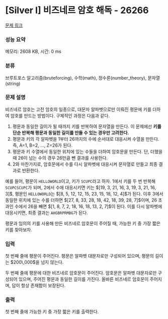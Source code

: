 # [Silver I] 비즈네르 암호 해독 - 26266 

[문제 링크](https://www.acmicpc.net/problem/26266) 

### 성능 요약

메모리: 2608 KB, 시간: 0 ms

### 분류

브루트포스 알고리즘(bruteforcing), 수학(math), 정수론(number_theory), 문자열(string)

### 문제 설명

<p>비즈네르 암호는 고전 암호의 일종으로, 대문자 알파벳으로만 이뤄진 평문에 키를 더하여 암호를 만드는 방법이다. 구체적인 과정은 다음과 같다.</p>

<ol>
	<li>평문과 동일한 길이가 될 때까지 키를 반복하여 문자열을 만든다. 이 문제에선 <strong>키를 단순 반복해 평문과 동일한 길이를 만들 수 있는 경우만 고려한다.</strong></li>
	<li>평문과 키의 각 알파벳을 1부터 26까지의 수에 순서대로 대응시켜 수열을 만든다. 즉, A=1, B=2, ..., Z=26가 된다.</li>
	<li>평문과 키 수열에서 동일한 위치에 있는 수들을 더하여 암호문을 만든다. 단, 더했을 때 26이 넘는 수의 경우 26만큼 뺀 결과를 사용한다.</li>
	<li>2와 마찬가지로, 암호문에서 수를 다시 알파벳에 대응시켜 문자열로 만들고 최종 결과로 반환한다.</li>
</ol>

<p>예를 들어, 평문이 <code>HELLOWORLD</code>이고, 키가 <code>SCUPC</code>라고 하자. 1에서 키를 두 번 반복해 <code>SCUPCSCUPC</code>가 되며, 2에서 수에 대응시키면 키는 $[19, 3, 21, 16, 3, 19, 3, 21, 16, 3]$, 평문인 <code>HELLOWORLD</code>는 $[8, 5, 12, 12, 15, 23, 15, 18, 12, 4]$가 된다. 이후 3에서 동일한 위치에 있는 수를 더하면 $[27, 8, 33, 28, 18, 42, 18, 39, 28, 7]$이며, 26 초과인 수에서 26을 빼면 $[1, 8, 7, 2, 18, 16, 18, 13, 2, 7]$이 된다. 이를 다시 알파벳에 대응시키면, 최종 결과는 <code>AHGBRPRMBG</code>가 된다.</p>

<p>평문과 임의의 키를 사용해 만든 비즈네르 암호문이 주어질 때, 가능한 키 중 가장 짧은 키를 찾아보자.</p>

### 입력 

 <p>첫 번째 줄에 평문이 주어진다. 평문은 알파벳 대문자로만 구성되어 있으며, 평문의 길이는 $200\,000$을 넘지 않는다.</p>

<p>두 번째 줄에 평문에 대한 비즈네르 암호문이 주어진다. 암호문은 알파벳 대문자로만 구성되어 있으며, 주어진 평문과 동일한 길이를 가진다. 올바른 비즈네르 암호문이 주어지며, 답이 항상 존재함이 보장된다.</p>

### 출력 

 <p>첫 번째 줄에 가능한 키 중 가장 짧은 키를 출력한다.</p>

